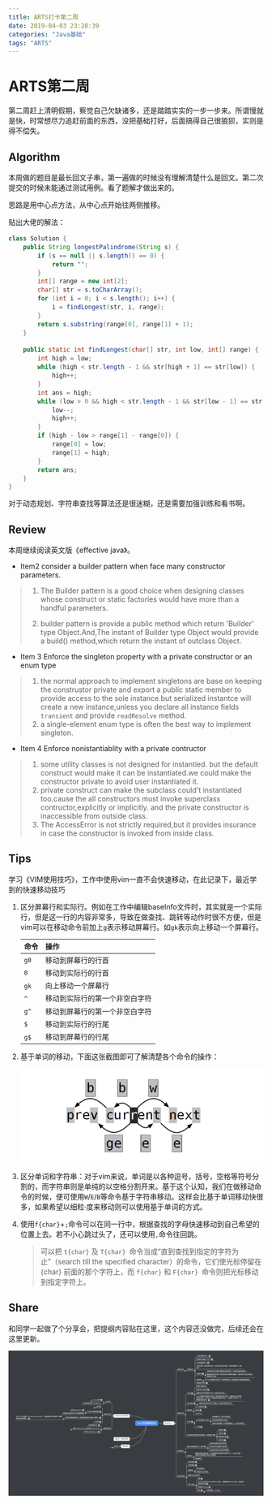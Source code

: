 ```yaml
---
title: ARTS打卡第二周
date: 2019-04-03 23:28:39
categories: "Java基础"
tags: "ARTS"
---
```


# ARTS第二周

第二周赶上清明假期，察觉自己欠缺诸多，还是踏踏实实的一步一步来。所谓慢就是快，时常想尽力追赶前面的东西，没把基础打好，后面搞得自己很狼狈，实则是得不偿失。

<!--more-->

## Algorithm

本周做的题目是最长回文子串，第一遍做的时候没有理解清楚什么是回文。第二次提交的时候未能通过测试用例。看了题解才做出来的。

思路是用中心点方法，从中心点开始往两侧推移。

贴出大佬的解法：

```java
class Solution {
    public String longestPalindrome(String s) {
        if (s == null || s.length() == 0) {
            return "";
        }
        int[] range = new int[2];
        char[] str = s.toCharArray();
        for (int i = 0; i < s.length(); i++) {
            i = findLongest(str, i, range);
        }
        return s.substring(range[0], range[1] + 1);
    }
    
    public static int findLongest(char[] str, int low, int[] range) {
        int high = low;
        while (high < str.length - 1 && str[high + 1] == str[low]) {
            high++;
        }
        int ans = high;
        while (low > 0 && high < str.length - 1 && str[low - 1] == str[high + 1]) {
            low--;
            high++;
        }
        if (high - low > range[1] - range[0]) {
            range[0] = low;
            range[1] = high;
        }
        return ans;
    }
}
```

对于动态规划、字符串查找等算法还是很迷糊，还是需要加强训练和看书啊。

## Review

本周继续阅读英文版《effective java》。

- Item2 consider a builder pattern when face many constructor parameters.

> 1. The Builder pattern is a good choice when designing classes whose construct or static factories would have more than a handful parameters.
>
> 2. builder pattern is provide a public method which return 'Builder' type Object.And,The instant of Builder type Object would provide a build() method,which return the instant of outclass Object.

- Item 3 Enforce the singleton property with a private constructor or an enum type

> 1. the normal approach to implement singletons are base on keeping the construstor private and export a public static member to provide access to the sole instance.but serialized instantce will create a new instance,unless you declare all instance fields `transient` and provide `readResolve` method.
> 2. a single-element enum type is often the best way to implement singleton.

- Item 4 Enforce nonistantiablity with a private contructor

> 1. some utility classes is not designed for instantied. but the default construct would make it can be instantiated.we could make the constructor private to avoid user instantiated it.
> 2. private construct can make the subclass could't instantiated too.cause the all constructors must invoke superclass contructor,explicitly or implicitly. and the private constructor is inaccessible from outside class.
> 3. The AccessError is not strictly required,but it provides insurance in case the constructor is invoked from inside class.

## Tips

学习《VIM使用技巧》，工作中使用vim一直不会快速移动，在此记录下，最近学到的快速移动技巧

1. 区分屏幕行和实际行。例如在工作中编辑baseInfo文件时，其实就是一个实际行，但是这一行的内容非常多，导致在做查找、跳转等动作时很不方便，但是vim可以在移动命令前加上`g`表示移动屏幕行。如`gk`表示向上移动一个屏幕行。

   | 命令 | 操作                           |
   | ---- | ------------------------------ |
   | `g0` | 移动到屏幕行的行首             |
   | `0`  | 移动到实际行的行首             |
   | `gk` | 向上移动一个屏幕行             |
   | `^`  | 移动到实际行的第一个非空白字符 |
   | `g^` | 移动到屏幕行的第一个非空白字符 |
   | `$`  | 移动到实际行的行尾             |
   | `g$` | 移动到屏幕行的行尾             |

2. 基于单词的移动，下面这张截图即可了解清楚各个命令的操作：

   ![](ARTS-2\moveBaseWord.png)

    

3. 区分单词和字符串：对于vim来说，单词是以各种逗号，括号，空格等符号分割的，而字符串则是单纯的以空格分割开来。基于这个认知，我们在做移动命令的时候，便可使用`W`/`E`/`B`等命令基于字符串移动。这样会比基于单词移动快很多，如果希望以细粒·度来移动则可以使用基于单词的方式。

4. 使用`f{char}`+`;`命令可以在同一行中，根据查找的字母快速移动到自己希望的位置上去。若不小心跳过头了，还可以使用`,`命令往回跳。

   > 可以把 `t{char}` 及 `T{char} `命令当成“直到查找到指定的字符为止”（search till 
   > the specified character）的命令，它们使光标停留在 {char} 前面的那个字符上，而
   > `f{char}` 和 `F{char} `命令则把光标移动到指定字符上。



## Share

和同学一起做了个分享会，把提纲内容贴在这里，这个内容还没做完，后续还会在这里更新。

![](ARTS-2\Java-concurrency-in-practice.png)



